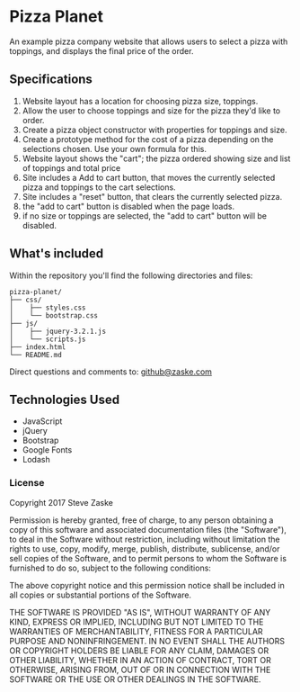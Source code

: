 # Pizza Planet
An example pizza company website that allows users to select a pizza with toppings, and displays the final price of the order.

## Specifications
1. Website layout has a location for choosing pizza size, toppings.
2. Allow the user to choose toppings and size for the pizza they'd like to order.
3. Create a pizza object constructor with properties for toppings and size.
4. Create a prototype method for the cost of a pizza depending on the selections chosen. Use your own formula for this.
5. Website layout shows the "cart"; the pizza ordered showing size and list of toppings and total price
6. Site includes a Add to cart button, that moves the currently selected pizza and toppings to the cart selections.
7. Site includes a "reset" button, that clears the currently selected pizza.
8. the "add to cart" button is disabled when the page loads.
9. if no size or toppings are selected, the "add to cart" button will be disabled.


## What's included
Within the repository you'll find the following directories and files:

```
pizza-planet/
├── css/
│    ├── styles.css
│    └── bootstrap.css
├── js/
│    ├── jquery-3.2.1.js
│    └── scripts.js
├── index.html
└── README.md
```

Direct questions and comments to: [github@zaske.com](mailto:github@zaske.com)

## Technologies Used
* JavaScript
* jQuery
* Bootstrap
* Google Fonts
* Lodash

### License
Copyright 2017 Steve Zaske

Permission is hereby granted, free of charge, to any person obtaining a copy of this software and associated documentation files (the "Software"), to deal in the Software without restriction, including without limitation the rights to use, copy, modify, merge, publish, distribute, sublicense, and/or sell copies of the Software, and to permit persons to whom the Software is furnished to do so, subject to the following conditions:

The above copyright notice and this permission notice shall be included in all copies or substantial portions of the Software.

THE SOFTWARE IS PROVIDED "AS IS", WITHOUT WARRANTY OF ANY KIND, EXPRESS OR IMPLIED, INCLUDING BUT NOT LIMITED TO THE WARRANTIES OF MERCHANTABILITY, FITNESS FOR A PARTICULAR PURPOSE AND NONINFRINGEMENT. IN NO EVENT SHALL THE AUTHORS OR COPYRIGHT HOLDERS BE LIABLE FOR ANY CLAIM, DAMAGES OR OTHER LIABILITY, WHETHER IN AN ACTION OF CONTRACT, TORT OR OTHERWISE, ARISING FROM, OUT OF OR IN CONNECTION WITH THE SOFTWARE OR THE USE OR OTHER DEALINGS IN THE SOFTWARE.
